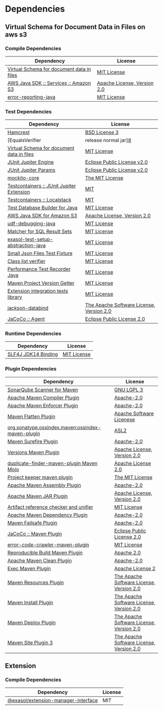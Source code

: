 <!-- @formatter:off -->
# Dependencies

## Virtual Schema for Document Data in Files on aws s3

### Compile Dependencies

| Dependency                                     | License                          |
| ---------------------------------------------- | -------------------------------- |
| [Virtual Schema for document data in files][0] | [MIT License][1]                 |
| [AWS Java SDK :: Services :: Amazon S3][2]     | [Apache License, Version 2.0][3] |
| [error-reporting-java][4]                      | [MIT License][5]                 |

### Test Dependencies

| Dependency                                      | License                                       |
| ----------------------------------------------- | --------------------------------------------- |
| [Hamcrest][6]                                   | [BSD License 3][7]                            |
| [EqualsVerifier | release normal jar][8]        | [Apache License, Version 2.0][9]              |
| [Virtual Schema for document data in files][0]  | [MIT License][1]                              |
| [JUnit Jupiter Engine][10]                      | [Eclipse Public License v2.0][11]             |
| [JUnit Jupiter Params][10]                      | [Eclipse Public License v2.0][11]             |
| [mockito-core][12]                              | [The MIT License][13]                         |
| [Testcontainers :: JUnit Jupiter Extension][14] | [MIT][15]                                     |
| [Testcontainers :: Localstack][14]              | [MIT][15]                                     |
| [Test Database Builder for Java][16]            | [MIT License][17]                             |
| [AWS Java SDK for Amazon S3][2]                 | [Apache License, Version 2.0][3]              |
| [udf-debugging-java][18]                        | [MIT License][19]                             |
| [Matcher for SQL Result Sets][20]               | [MIT License][21]                             |
| [exasol-test-setup-abstraction-java][22]        | [MIT License][23]                             |
| [Small Json Files Test Fixture][24]             | [MIT License][25]                             |
| [Class list verifier][26]                       | [MIT License][27]                             |
| [Performance Test Recorder Java][28]            | [MIT License][29]                             |
| [Maven Project Version Getter][30]              | [MIT License][31]                             |
| [Extension integration tests library][32]       | [MIT License][33]                             |
| [jackson-databind][34]                          | [The Apache Software License, Version 2.0][9] |
| [JaCoCo :: Agent][35]                           | [Eclipse Public License 2.0][36]              |

### Runtime Dependencies

| Dependency                | License           |
| ------------------------- | ----------------- |
| [SLF4J JDK14 Binding][37] | [MIT License][38] |

### Plugin Dependencies

| Dependency                                              | License                                        |
| ------------------------------------------------------- | ---------------------------------------------- |
| [SonarQube Scanner for Maven][39]                       | [GNU LGPL 3][40]                               |
| [Apache Maven Compiler Plugin][41]                      | [Apache-2.0][9]                                |
| [Apache Maven Enforcer Plugin][42]                      | [Apache-2.0][9]                                |
| [Maven Flatten Plugin][43]                              | [Apache Software Licenese][9]                  |
| [org.sonatype.ossindex.maven:ossindex-maven-plugin][44] | [ASL2][45]                                     |
| [Maven Surefire Plugin][46]                             | [Apache-2.0][9]                                |
| [Versions Maven Plugin][47]                             | [Apache License, Version 2.0][9]               |
| [duplicate-finder-maven-plugin Maven Mojo][48]          | [Apache License 2.0][49]                       |
| [Project keeper maven plugin][50]                       | [The MIT License][51]                          |
| [Apache Maven Assembly Plugin][52]                      | [Apache-2.0][9]                                |
| [Apache Maven JAR Plugin][53]                           | [Apache License, Version 2.0][9]               |
| [Artifact reference checker and unifier][54]            | [MIT License][55]                              |
| [Apache Maven Dependency Plugin][56]                    | [Apache-2.0][9]                                |
| [Maven Failsafe Plugin][57]                             | [Apache-2.0][9]                                |
| [JaCoCo :: Maven Plugin][58]                            | [Eclipse Public License 2.0][36]               |
| [error-code-crawler-maven-plugin][59]                   | [MIT License][60]                              |
| [Reproducible Build Maven Plugin][61]                   | [Apache 2.0][45]                               |
| [Apache Maven Clean Plugin][62]                         | [Apache-2.0][9]                                |
| [Exec Maven Plugin][63]                                 | [Apache License 2][9]                          |
| [Maven Resources Plugin][64]                            | [The Apache Software License, Version 2.0][45] |
| [Maven Install Plugin][65]                              | [The Apache Software License, Version 2.0][45] |
| [Maven Deploy Plugin][66]                               | [The Apache Software License, Version 2.0][45] |
| [Maven Site Plugin 3][67]                               | [The Apache Software License, Version 2.0][45] |

## Extension

### Compile Dependencies

| Dependency                                | License |
| ----------------------------------------- | ------- |
| [@exasol/extension-manager-interface][68] | MIT     |

[0]: https://github.com/exasol/virtual-schema-common-document-files/
[1]: https://github.com/exasol/virtual-schema-common-document-files/blob/main/LICENSE
[2]: https://aws.amazon.com/sdkforjava
[3]: https://aws.amazon.com/apache2.0
[4]: https://github.com/exasol/error-reporting-java/
[5]: https://github.com/exasol/error-reporting-java/blob/main/LICENSE
[6]: http://hamcrest.org/JavaHamcrest/
[7]: http://opensource.org/licenses/BSD-3-Clause
[8]: https://www.jqno.nl/equalsverifier
[9]: https://www.apache.org/licenses/LICENSE-2.0.txt
[10]: https://junit.org/junit5/
[11]: https://www.eclipse.org/legal/epl-v20.html
[12]: https://github.com/mockito/mockito
[13]: https://github.com/mockito/mockito/blob/main/LICENSE
[14]: https://testcontainers.org
[15]: http://opensource.org/licenses/MIT
[16]: https://github.com/exasol/test-db-builder-java/
[17]: https://github.com/exasol/test-db-builder-java/blob/main/LICENSE
[18]: https://github.com/exasol/udf-debugging-java/
[19]: https://github.com/exasol/udf-debugging-java/blob/main/LICENSE
[20]: https://github.com/exasol/hamcrest-resultset-matcher/
[21]: https://github.com/exasol/hamcrest-resultset-matcher/blob/main/LICENSE
[22]: https://github.com/exasol/exasol-test-setup-abstraction-java/
[23]: https://github.com/exasol/exasol-test-setup-abstraction-java/blob/main/LICENSE
[24]: https://github.com/exasol/small-json-files-test-fixture/
[25]: https://github.com/exasol/small-json-files-test-fixture/blob/main/LICENSE
[26]: https://github.com/exasol/java-class-list-extractor/
[27]: https://github.com/exasol/java-class-list-extractor/blob/main/LICENSE
[28]: https://github.com/exasol/performance-test-recorder-java/
[29]: https://github.com/exasol/performance-test-recorder-java/blob/main/LICENSE
[30]: https://github.com/exasol/maven-project-version-getter/
[31]: https://github.com/exasol/maven-project-version-getter/blob/main/LICENSE
[32]: https://github.com/exasol/extension-manager/
[33]: https://github.com/exasol/extension-manager/blob/main/LICENSE
[34]: https://github.com/FasterXML/jackson
[35]: https://www.eclemma.org/jacoco/index.html
[36]: https://www.eclipse.org/legal/epl-2.0/
[37]: http://www.slf4j.org
[38]: http://www.opensource.org/licenses/mit-license.php
[39]: http://sonarsource.github.io/sonar-scanner-maven/
[40]: http://www.gnu.org/licenses/lgpl.txt
[41]: https://maven.apache.org/plugins/maven-compiler-plugin/
[42]: https://maven.apache.org/enforcer/maven-enforcer-plugin/
[43]: https://www.mojohaus.org/flatten-maven-plugin/
[44]: https://sonatype.github.io/ossindex-maven/maven-plugin/
[45]: http://www.apache.org/licenses/LICENSE-2.0.txt
[46]: https://maven.apache.org/surefire/maven-surefire-plugin/
[47]: https://www.mojohaus.org/versions/versions-maven-plugin/
[48]: https://basepom.github.io/duplicate-finder-maven-plugin
[49]: http://www.apache.org/licenses/LICENSE-2.0.html
[50]: https://github.com/exasol/project-keeper/
[51]: https://github.com/exasol/project-keeper/blob/main/LICENSE
[52]: https://maven.apache.org/plugins/maven-assembly-plugin/
[53]: https://maven.apache.org/plugins/maven-jar-plugin/
[54]: https://github.com/exasol/artifact-reference-checker-maven-plugin/
[55]: https://github.com/exasol/artifact-reference-checker-maven-plugin/blob/main/LICENSE
[56]: https://maven.apache.org/plugins/maven-dependency-plugin/
[57]: https://maven.apache.org/surefire/maven-failsafe-plugin/
[58]: https://www.jacoco.org/jacoco/trunk/doc/maven.html
[59]: https://github.com/exasol/error-code-crawler-maven-plugin/
[60]: https://github.com/exasol/error-code-crawler-maven-plugin/blob/main/LICENSE
[61]: http://zlika.github.io/reproducible-build-maven-plugin
[62]: https://maven.apache.org/plugins/maven-clean-plugin/
[63]: https://www.mojohaus.org/exec-maven-plugin
[64]: http://maven.apache.org/plugins/maven-resources-plugin/
[65]: http://maven.apache.org/plugins/maven-install-plugin/
[66]: http://maven.apache.org/plugins/maven-deploy-plugin/
[67]: http://maven.apache.org/plugins/maven-site-plugin/
[68]: https://registry.npmjs.org/@exasol/extension-manager-interface/-/extension-manager-interface-0.2.0.tgz
